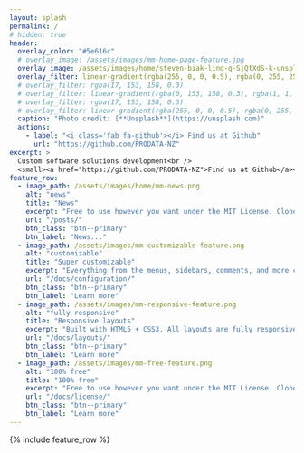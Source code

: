 ```yaml
---
layout: splash
permalink: /
# hidden: true
header:
  overlay_color: "#5e616c"
  # overlay_image: /assets/images/mm-home-page-feature.jpg
  overlay_image: /assets/images/home/steven-biak-ling-g-SjQtXdS-k-unsplash.jpg
  overlay_filter: linear-gradient(rgba(255, 0, 0, 0.5), rgba(0, 255, 255, 0.5))
  # overlay_filter: rgba(17, 153, 158, 0.3)
  # overlay_filter: linear-gradient(rgba(0, 153, 158, 0.3), rgba(1, 1, 1, 0.5))
  # overlay_filter: rgba(17, 153, 158, 0.3)
  # overlay_filter: linear-gradient(rgba(255, 0, 0, 0.5), rgba(0, 255, 255, 0.5))
  caption: "Photo credit: [**Unsplash**](https://unsplash.com)"
  actions:
    - label: "<i class='fab fa-github'></i> Find us at Github"
      url: "https://github.com/PRODATA-NZ"
excerpt: >
  Custom software solutions development<br />
  <small><a href="https://github.com/PRODATA-NZ">Find us at Github</a></small>
feature_row:
  - image_path: /assets/images/home/mm-news.png
    alt: "news"
    title: "News"
    excerpt: "Free to use however you want under the MIT License. Clone it, fork it, customize it... whatever!"
    url: "/posts/"
    btn_class: "btn--primary"
    btn_label: "News..."      
  - image_path: /assets/images/mm-customizable-feature.png
    alt: "customizable"
    title: "Super customizable"
    excerpt: "Everything from the menus, sidebars, comments, and more can be configured or set with YAML Front Matter."
    url: "/docs/configuration/"
    btn_class: "btn--primary"
    btn_label: "Learn more"
  - image_path: /assets/images/mm-responsive-feature.png
    alt: "fully responsive"
    title: "Responsive layouts"
    excerpt: "Built with HTML5 + CSS3. All layouts are fully responsive with helpers to augment your content."
    url: "/docs/layouts/"
    btn_class: "btn--primary"
    btn_label: "Learn more"
  - image_path: /assets/images/mm-free-feature.png
    alt: "100% free"
    title: "100% free"
    excerpt: "Free to use however you want under the MIT License. Clone it, fork it, customize it... whatever!"
    url: "/docs/license/"
    btn_class: "btn--primary"
    btn_label: "Learn more"      
---
```


{% include feature_row %}
